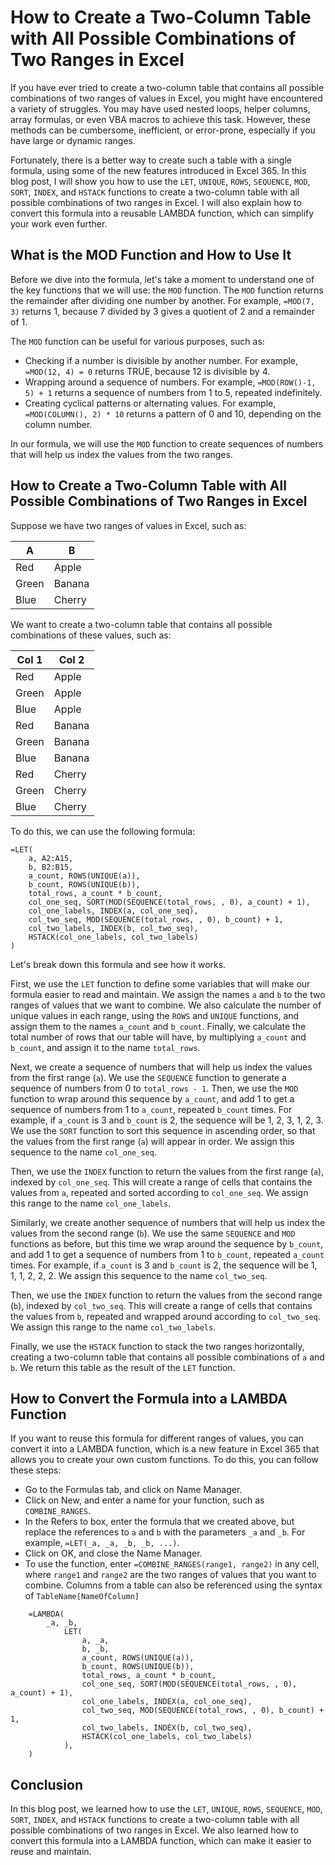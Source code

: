 # How to Create a Two-Column Table with All Possible Combinations of Two Ranges in Excel

If you have ever tried to create a two-column table that contains all possible combinations of two ranges of values in Excel, you might have encountered a variety of struggles. You may have used nested loops, helper columns, array formulas, or even VBA macros to achieve this task. However, these methods can be cumbersome, inefficient, or error-prone, especially if you have large or dynamic ranges.

Fortunately, there is a better way to create such a table with a single formula, using some of the new features introduced in Excel 365. In this blog post, I will show you how to use the `LET`, `UNIQUE`, `ROWS`, `SEQUENCE`, `MOD`, `SORT`, `INDEX`, and `HSTACK` functions to create a two-column table with all possible combinations of two ranges in Excel. I will also explain how to convert this formula into a reusable LAMBDA function, which can simplify your work even further.

## What is the MOD Function and How to Use It

Before we dive into the formula, let's take a moment to understand one of the key functions that we will use: the `MOD` function. The `MOD` function returns the remainder after dividing one number by another. For example, `=MOD(7, 3)` returns 1, because 7 divided by 3 gives a quotient of 2 and a remainder of 1.

The `MOD` function can be useful for various purposes, such as:

- Checking if a number is divisible by another number. For example, `=MOD(12, 4) = 0` returns TRUE, because 12 is divisible by 4.
- Wrapping around a sequence of numbers. For example, `=MOD(ROW()-1, 5) + 1` returns a sequence of numbers from 1 to 5, repeated indefinitely.
- Creating cyclical patterns or alternating values. For example, `=MOD(COLUMN(), 2) * 10` returns a pattern of 0 and 10, depending on the column number.

In our formula, we will use the `MOD` function to create sequences of numbers that will help us index the values from the two ranges.

## How to Create a Two-Column Table with All Possible Combinations of Two Ranges in Excel

Suppose we have two ranges of values in Excel, such as:

| A | B |
| - | - |
| Red | Apple |
| Green | Banana |
| Blue | Cherry |

We want to create a two-column table that contains all possible combinations of these values, such as:

| Col 1 | Col 2 |
| - | - |
| Red | Apple |
| Green | Apple |
| Blue | Apple |
| Red | Banana |
| Green | Banana |
| Blue | Banana |
| Red | Cherry |
| Green | Cherry |
| Blue | Cherry |

To do this, we can use the following formula:

```
=LET(
    a, A2:A15,
    b, B2:B15,
    a_count, ROWS(UNIQUE(a)),
    b_count, ROWS(UNIQUE(b)),
    total_rows, a_count * b_count,
    col_one_seq, SORT(MOD(SEQUENCE(total_rows, , 0), a_count) + 1),
    col_one_labels, INDEX(a, col_one_seq),
    col_two_seq, MOD(SEQUENCE(total_rows, , 0), b_count) + 1,
    col_two_labels, INDEX(b, col_two_seq),
    HSTACK(col_one_labels, col_two_labels)
)
```

Let's break down this formula and see how it works.

First, we use the `LET` function to define some variables that will make our formula easier to read and maintain. We assign the names `a` and `b` to the two ranges of values that we want to combine. We also calculate the number of unique values in each range, using the `ROWS` and `UNIQUE` functions, and assign them to the names `a_count` and `b_count`. Finally, we calculate the total number of rows that our table will have, by multiplying `a_count` and `b_count`, and assign it to the name `total_rows`.

Next, we create a sequence of numbers that will help us index the values from the first range (`a`). We use the `SEQUENCE` function to generate a sequence of numbers from 0 to `total_rows - 1`. Then, we use the `MOD` function to wrap around this sequence by `a_count`, and add 1 to get a sequence of numbers from 1 to `a_count`, repeated `b_count` times. For example, if `a_count` is 3 and `b_count` is 2, the sequence will be 1, 2, 3, 1, 2, 3. We use the `SORT` function to sort this sequence in ascending order, so that the values from the first range (`a`) will appear in order. We assign this sequence to the name `col_one_seq`.

Then, we use the `INDEX` function to return the values from the first range (`a`), indexed by `col_one_seq`. This will create a range of cells that contains the values from `a`, repeated and sorted according to `col_one_seq`. We assign this range to the name `col_one_labels`.

Similarly, we create another sequence of numbers that will help us index the values from the second range (`b`). We use the same `SEQUENCE` and `MOD` functions as before, but this time we wrap around the sequence by `b_count`, and add 1 to get a sequence of numbers from 1 to `b_count`, repeated `a_count` times. For example, if `a_count` is 3 and `b_count` is 2, the sequence will be 1, 1, 1, 2, 2, 2. We assign this sequence to the name `col_two_seq`.

Then, we use the `INDEX` function to return the values from the second range (`b`), indexed by `col_two_seq`. This will create a range of cells that contains the values from `b`, repeated and wrapped around according to `col_two_seq`. We assign this range to the name `col_two_labels`.

Finally, we use the `HSTACK` function to stack the two ranges horizontally, creating a two-column table that contains all possible combinations of `a` and `b`. We return this table as the result of the `LET` function.

## How to Convert the Formula into a LAMBDA Function

If you want to reuse this formula for different ranges of values, you can convert it into a LAMBDA function, which is a new feature in Excel 365 that allows you to create your own custom functions. To do this, you can follow these steps:

- Go to the Formulas tab, and click on Name Manager.
- Click on New, and enter a name for your function, such as `COMBINE_RANGES`.
- In the Refers to box, enter the formula that we created above, but replace the references to `a` and `b` with the parameters `_a` and `_b`. For example, `=LET(_a, _a, _b, _b, ...)`.
- Click on OK, and close the Name Manager.
- To use the function, enter `=COMBINE_RANGES(range1, range2)` in any cell, where `range1` and `range2` are the two ranges of values that you want to combine. Columns from a table can also be referenced using the syntax of `TableName[NameOfColumn]`

```
    =LAMBDA(
        _a, _b,
            LET(
                a, _a,
                b, _b,
                a_count, ROWS(UNIQUE(a)),
                b_count, ROWS(UNIQUE(b)),
                total_rows, a_count * b_count,
                col_one_seq, SORT(MOD(SEQUENCE(total_rows, , 0), a_count) + 1),
                col_one_labels, INDEX(a, col_one_seq),
                col_two_seq, MOD(SEQUENCE(total_rows, , 0), b_count) + 1,
                col_two_labels, INDEX(b, col_two_seq),
                HSTACK(col_one_labels, col_two_labels)
            ),
    )
```

## Conclusion

In this blog post, we learned how to use the `LET`, `UNIQUE`, `ROWS`, `SEQUENCE`, `MOD`, `SORT`, `INDEX`, and `HSTACK` functions to create a two-column table with all possible combinations of two ranges in Excel. We also learned how to convert this formula into a LAMBDA function, which can make it easier to reuse and maintain. 





  
